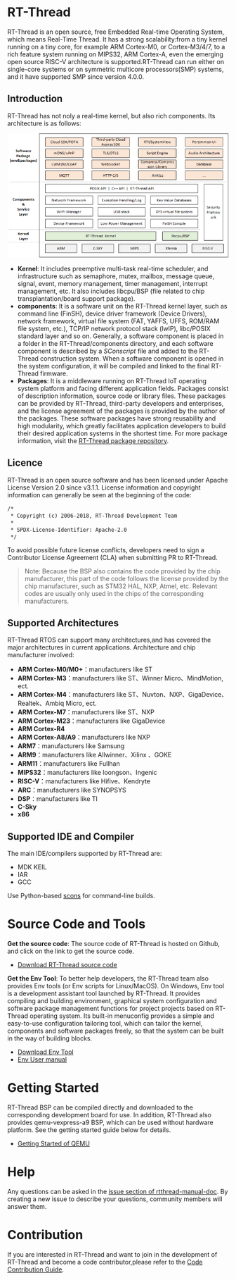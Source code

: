 # RT-Thread

RT-Thread is an open source, free Embedded Real-time Operating System, which means Real-Time Thread. It has a strong scalability:from a tiny kernel running on a tiny core, for example ARM Cortex-M0, or Cortex-M3/4/7, to a rich feature system running on MIPS32, ARM Cortex-A, even the emerging open source RISC-V architecture is supported.RT-Thread can run either on single-core systems or on symmetric multicore processors(SMP) systems, and it have supported SMP since version 4.0.0.

## Introduction

RT-Thread has not noly a real-time kernel, but also rich components. Its architecture is as follows:

![RT-Thread system framework](figures/02Software_framework_diagram.png)

- **Kernel**: It includes preemptive multi-task real-time scheduler, and infrastructure such as semaphore, mutex, mailbox, message queue, signal, event, memory management, timer management, interrupt management, etc. It also includes libcpu/BSP (file related to chip transplantation/board support package).
- **components**: It is a software unit on the RT-Thread kernel layer, such as command line (FinSH), device driver framework (Device Drivers), network framework, virtual file system (FAT, YAFFS, UFFS, ROM/RAM file system, etc.), TCP/IP network protocol stack (lwIP), libc/POSIX standard layer and so on. Generally, a software component is placed in a folder in the RT-Thread/components directory, and each software component is described by a *SConscript* file and added to the RT-Thread construction system. When a software component is opened in the system configuration, it will be compiled and linked to the final RT-Thread firmware.
- **Packages**: It is a middleware running on RT-Thread IoT operating system platform and facing different application fields. Packages consist of description information, source code or library files. These packages can be provided by RT-Thread, third-party developers and enterprises, and the license agreement of the packages is provided by the author of the packages. These software packages have strong reusability and high modularity, which greatly facilitates application developers to build their desired application systems in the shortest time. For more package information, visit the [RT-Thread package repository](https://github.com/RT-Thread-packages).

## Licence

RT-Thread  is an open source software and has been licensed under Apache License Version 2.0 since v3.1.1. License information and copyright information can generally be seen at the beginning of the code:

```
/*
 * Copyright (c) 2006-2018, RT-Thread Development Team
 *
 * SPDX-License-Identifier: Apache-2.0
 */
```

To avoid possible future license conflicts, developers need to sign a Contributor License Agreement (CLA) when submitting PR to RT-Thread.

> Note: Because the BSP also contains the code provided by the chip manufacturer, this part of the code follows the license provided by the chip manufacturer, such as STM32 HAL, NXP, Atmel, etc. Relevant codes are usually only used in the chips of the corresponding manufacturers.

## Supported Architectures

RT-Thread RTOS can support many architectures,and has covered the major architectures in current applications. Architecture and chip manufacturer involved:

- **ARM Cortex-M0/M0+**：manufacturers like ST
- **ARM Cortex-M3**：manufacturers like ST、Winner Micro、MindMotion, ect.
- **ARM Cortex-M4**：manufacturers like ST、Nuvton、NXP、GigaDevice、Realtek、Ambiq Micro, ect.
- **ARM Cortex-M7**：manufacturers like ST、NXP
- **ARM Cortex-M23**：manufacturers like GigaDevice
- **ARM Cortex-R4**
- **ARM Cortex-A8/A9**：manufacturers like NXP
- **ARM7**：manufacturers like Samsung
- **ARM9**：manufacturers like Allwinner、Xilinx 、GOKE
- **ARM11**：manufacturers like Fullhan
- **MIPS32**：manufacturers like loongson、Ingenic
- **RISC-V**：manufacturers like Hifive、Kendryte
- **ARC**：manufacturers like SYNOPSYS
- **DSP**：manufacturers like TI
- **C-Sky**
- **x86**

## Supported IDE and Compiler

The main IDE/compilers supported by RT-Thread are:

- MDK KEIL
- IAR
- GCC

Use Python-based [scons](http://www.scons.org) for command-line builds.

# Source Code and Tools

**Get the source code**: The source code of RT-Thread is hosted on Github, and click on the link to get the source code.

- [Download RT-Thread source code](https://github.com/RT-Thread/rt-thread)

**Get the Env Tool**: To better help developers, the RT-Thread team also provides Env tools (or Env scripts for Linux/MacOS). On Windows, Env tool is a development assistant tool launched by RT-Thread. It provides compiling and building environment, graphical system configuration and software package management functions for project projects based on RT-Thread operating system. Its built-in menuconfig provides a simple and easy-to-use configuration tailoring tool, which can tailor the kernel, components and software packages freely, so that the system can be built in the way of building blocks.

- [Download Env Tool]()
- [Env User manual]()

# Getting Started

RT-Thread BSP can be compiled directly and downloaded to the corresponding development board for use. In addition, RT-Thread also provides qemu-vexpress-a9 BSP, which can be used without hardware platform. See the getting started guide below for details.

- [Getting Started of QEMU ](documentation/quick_start_qemu/quick_start_qemu.md)

# Help

Any questions can be asked in the [issue section of rtthread-manual-doc](https://github.com/RT-Thread/rtthread-manual-doc/issues). By creating a new issue to describe your questions, community members will answer them.

# Contribution

If you are interested in RT-Thread and want to join in the development of RT-Thread and become a code contributor,please refer to the [Code Contribution Guide](documentation/contribution_guide/contribution_guide.md).
